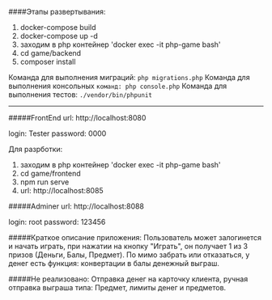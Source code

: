 
####Этапы развертывания:
1. docker-compose build
2. docker-compose up -d
3. заходим в php контейнер 'docker exec -it php-game bash'
4. cd game/backend
5. composer install

Команда для выполнения миграций: `php migrations.php`
Команда для выполнения консольных `команд: php console.php`
Команда для выполнения тестов: `./vendor/bin/phpunit`

---

#####FrontEnd
url: http://localhost:8080

login: Tester
password: 0000

Для разрботки:
1. заходим в php контейнер 'docker exec -it php-game bash'
2. cd game/frontend
3. npm run serve
4. url: http://localhost:8085

#####Adminer
url: http://localhost:8088

login: root
password: 123456

#####Краткое описание приложения:
Пользователь может залогинется и начать играть, при нажатии на кнопку "Играть", он получает 1 из 3 призов (Деньги, Балы, Предмет). По мимо забрать или отказаться, у денег есть функция: конвертации в балы денежный выграш.

#####Не реализовано:
Отправка денег на карточку клиента, ручная отправка выграша типа: Предмет, лимиты денег и предметов.